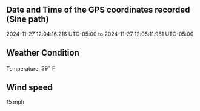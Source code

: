 ## Date and Time of the GPS coordinates recorded (Sine path)
2024-11-27 12:04:16.216 UTC-05:00 to 2024-11-27 12:05:11.951 UTC-05:00

## Weather Condition
Temperature: $39^\circ\ \text{F}$

## Wind speed
15 mph
